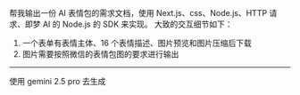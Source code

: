 帮我输出一份 AI 表情包的需求文档，使用 Next.js、css、Node.js、HTTP 请求、即梦 AI 的 Node.js 的 SDK 来实现。
大致的交互细节如下：

1. 一个表单有表情主体、16 个表情描述、图片预览和图片压缩后下载
2. 图片需要按照微信的表情包图的要求进行输出

---

使用 gemini 2.5 pro 去生成
